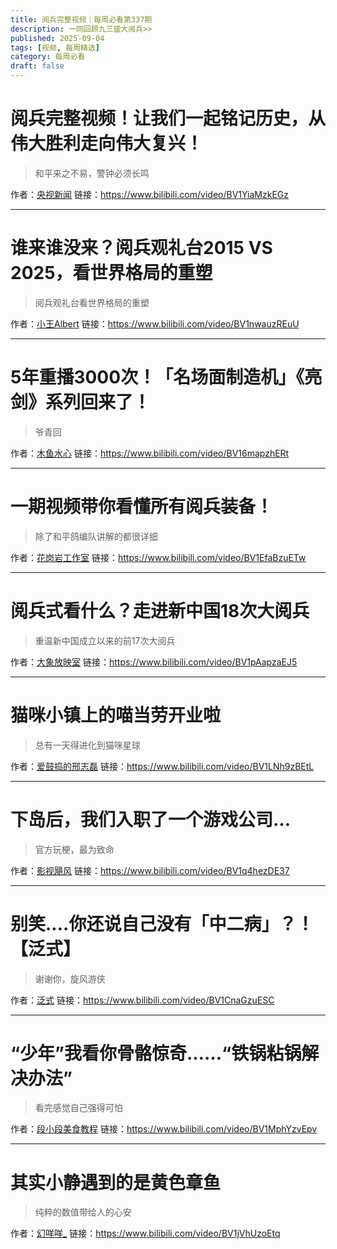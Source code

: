```yaml
---
title: 阅兵完整视频｜每周必看第337期
description: 一同回顾九三盛大阅兵>>
published: 2025-09-04
tags: [视频, 每周精选]
category: 每周必看
draft: false
---
```


# 阅兵完整视频！让我们一起铭记历史，从伟大胜利走向伟大复兴！
> 和平来之不易，警钟必须长鸣

作者：[央视新闻](https://space.bilibili.com/456664753)
链接：https://www.bilibili.com/video/BV1YiaMzkEGz

---

# 谁来谁没来？阅兵观礼台2015 VS 2025，看世界格局的重塑
> 阅兵观礼台看世界格局的重塑

作者：[小王Albert](https://space.bilibili.com/1140672573)
链接：https://www.bilibili.com/video/BV1nwauzREuU

---

# 5年重播3000次！「名场面制造机」《亮剑》系列回来了！
> 爷青回

作者：[木鱼水心](https://space.bilibili.com/927587)
链接：https://www.bilibili.com/video/BV16mapzhERt

---

# 一期视频带你看懂所有阅兵装备！
> 除了和平鸽编队讲解的都很详细

作者：[花岗岩工作室](https://space.bilibili.com/743226)
链接：https://www.bilibili.com/video/BV1EfaBzuETw

---

# 阅兵式看什么？走进新中国18次大阅兵
> 重温新中国成立以来的前17次大阅兵

作者：[大象放映室](https://space.bilibili.com/49246269)
链接：https://www.bilibili.com/video/BV1pAapzaEJ5

---

# 猫咪小镇上的喵当劳开业啦
> 总有一天得进化到猫咪星球

作者：[爱鼓捣的邢志磊](https://space.bilibili.com/295993972)
链接：https://www.bilibili.com/video/BV1LNh9zBEtL

---

# 下岛后，我们入职了一个游戏公司…
> 官方玩梗，最为致命

作者：[影视飓风](https://space.bilibili.com/946974)
链接：https://www.bilibili.com/video/BV1q4hezDE37

---

# 别笑....你还说自己没有「中二病」？！【泛式】
> 谢谢你，旋风游侠

作者：[泛式](https://space.bilibili.com/63231)
链接：https://www.bilibili.com/video/BV1CnaGzuESC

---

# “少年”我看你骨骼惊奇……“铁锅粘锅解决办法”
> 看完感觉自己强得可怕

作者：[段小段美食教程](https://space.bilibili.com/1908551987)
链接：https://www.bilibili.com/video/BV1MphYzvEpv

---

# 其实小静遇到的是黄色章鱼
> 纯粹的数值带给人的心安

作者：[幻咩咩_](https://space.bilibili.com/19146150)
链接：https://www.bilibili.com/video/BV1jVhUzoEtq


